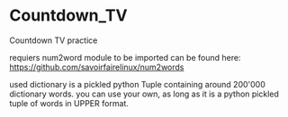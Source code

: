 # Countdown_TV
Countdown TV practice

requiers num2word module to be imported
can be found here:
https://github.com/savoirfairelinux/num2words

used dictionary is a pickled python Tuple containing around 200'000 dictionary words.
you can use your own, as long as it is a python pickled tuple of words in UPPER format.
